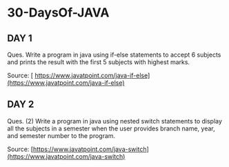 # 30-DaysOf-JAVA

## DAY 1

Ques. Write a program in java using if-else statements to accept 6 subjects and prints the result with the first 5 subjects with highest marks.

Source: [ https://www.javatpoint.com/java-if-else](https://www.javatpoint.com/java-if-else)

## DAY 2

Ques. (2) Write a program in java using nested switch statements to display all the subjects in a semester when the user provides branch name, year, and semester number to the program.

Source: [https://www.javatpoint.com/java-switch](https://www.javatpoint.com/java-switch)
